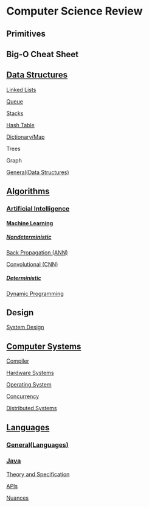 # Computer Science Review

## Primitives

## Big-O Cheat Sheet

## [Data Structures](https://github.com/unboagable/engineering-roadmap/blob/master/Computer%20Science%20Review/Notes/Data%20Structures/Data%20Structures.md)

[Linked Lists](https://github.com/unboagable/engineering-roadmap/blob/master/Computer%20Science%20Review/Notes/Data%20Structures/Linked%20Lists/Linked%20Lists.md)

[Queue](https://github.com/unboagable/engineering-roadmap/blob/master/Computer%20Science%20Review/Notes/Data%20Structures/Queues/Queues.md)

[Stacks](https://github.com/unboagable/engineering-roadmap/blob/master/Computer%20Science%20Review/Notes/Data%20Structures/Stacks/Stacks.md)

[Hash Table](https://github.com/unboagable/engineering-roadmap/blob/master/Computer%20Science%20Review/Notes/Data%20Structures/Hash%20Tables/Hash%20Tables.md)

[Dictionary/Map](https://github.com/unboagable/engineering-roadmap/blob/master/Computer%20Science%20Review/Notes/Data%20Structures/Dictionary-Map/Dictionary%20-%20Map.md)

Trees

Graph

[General(Data Structures)](https://github.com/unboagable/engineering-roadmap/blob/master/Computer%20Science%20Review/Notes/Data%20Structures/General(Data%20Structures)/General(Data%20Structures).md)

## [Algorithms](https://github.com/unboagable/engineering-roadmap/blob/master/Computer%20Science%20Review/Notes/Algorithms/Algorithms.md)

### [Artificial Intelligence](https://github.com/unboagable/engineering-roadmap/blob/master/Computer%20Science%20Review/Notes/Algorithms/Artificial%20Intelligence/Artificial%20Intelligence.md)
#### [Machine Learning](https://github.com/unboagable/engineering-roadmap/blob/master/Computer%20Science%20Review/Notes/Algorithms/Artificial%20Intelligence/Machine%20Learning/Machine%20Learning.md)
##### [Nondeterministic](https://github.com/unboagable/engineering-roadmap/blob/master/Computer%20Science%20Review/Notes/Algorithms/Artificial%20Intelligence/Machine%20Learning/Nondeterministic/Nondeterministic.md)

[Back Propagation (ANN)](https://github.com/unboagable/engineering-roadmap/blob/master/Computer%20Science%20Review/Notes/Algorithms/Artificial%20Intelligence/Machine%20Learning/Nondeterministic/Back%20Propagation%20(ANN)/Back%20Propagation%20(ANN).md)

[Convolutional (CNN)](https://github.com/unboagable/engineering-roadmap/blob/master/Computer%20Science%20Review/Notes/Algorithms/Artificial%20Intelligence/Machine%20Learning/Nondeterministic/Convolutional%20(CNN)/Convolutional%20(CNN).md)

##### [Deterministic](https://github.com/unboagable/engineering-roadmap/blob/master/Computer%20Science%20Review/Notes/Algorithms/Artificial%20Intelligence/Machine%20Learning/Deterministic/Deterministic.md)

[Dynamic Programming](https://github.com/unboagable/engineering-roadmap/blob/master/Computer%20Science%20Review/Notes/Algorithms/Artificial%20Intelligence/Machine%20Learning/Deterministic/Dynamic%20Programming/Dynamic%20Programming.md)

## Design

[System Design](https://github.com/unboagable/engineering-roadmap/blob/master/Computer%20Science%20Review/Notes/Design/System%20Design/System%20Design.md)

## [Computer Systems](https://github.com/unboagable/engineering-roadmap/blob/master/Computer%20Science%20Review/Notes/Computer%20Systems/Computer%20Systems.md)

[Compiler](https://github.com/unboagable/engineering-roadmap/blob/master/Computer%20Science%20Review/Notes/Computer%20Systems/Compiler/Compiler.md)

[Hardware Systems](https://github.com/unboagable/engineering-roadmap/blob/master/Computer%20Science%20Review/Notes/Computer%20Systems/Hardware%20Systems/Hardware%20Systems.md)

[Operating System](https://github.com/unboagable/engineering-roadmap/blob/master/Computer%20Science%20Review/Notes/Computer%20Systems/Operating%20System/Operating%20Systems.md)

[Concurrency](https://github.com/unboagable/engineering-roadmap/blob/master/Computer%20Science%20Review/Notes/Computer%20Systems/Concurrency/Concurrency.md)

[Distributed Systems](https://github.com/unboagable/engineering-roadmap/blob/master/Computer%20Science%20Review/Notes/Computer%20Systems/Distributed%20Systems/Distributed%20Systems.md)

## [Languages](https://github.com/unboagable/engineering-roadmap/blob/master/Computer%20Science%20Review/Notes/Languages/Languages.md)

### [General(Languages)](https://github.com/unboagable/engineering-roadmap/blob/master/Computer%20Science%20Review/Notes/Languages/General(Languages)/General(Languages).md)
### [Java](https://github.com/unboagable/engineering-roadmap/blob/master/Computer%20Science%20Review/Notes/Languages/Java/Java.md)

[Theory and Specification](https://github.com/unboagable/engineering-roadmap/blob/master/Computer%20Science%20Review/Notes/Languages/Java/Theory%20and%20Specification/Theory%20and%20Specification.md)

[APIs](https://github.com/unboagable/engineering-roadmap/blob/master/Computer%20Science%20Review/Notes/Languages/Java/APIs/APIs.md)

[Nuances](https://github.com/unboagable/engineering-roadmap/blob/master/Computer%20Science%20Review/Notes/Languages/Java/Nuances/Nuances.md)
